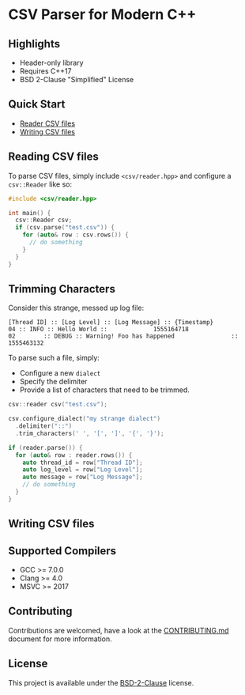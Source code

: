 # CSV Parser for Modern C++

## Highlights

* Header-only library
* Requires C++17
* BSD 2-Clause "Simplified" License

## Quick Start

* [Reader CSV files](#reading-csv-files)
* [Writing CSV files](#writing-csv-files)

## Reading CSV files

To parse CSV files, simply include ```<csv/reader.hpp>``` and configure a ```csv::Reader``` like so:

```cpp
#include <csv/reader.hpp>

int main() {
  csv::Reader csv;
  if (csv.parse("test.csv")) {
    for (auto& row : csv.rows()) {
      // do something
    }
  }
}
```

## Trimming Characters

Consider this strange, messed up log file: 

```csv
[Thread ID] :: [Log Level] :: [Log Message] :: {Timestamp}
04 :: INFO :: Hello World ::             1555164718
02        :: DEBUG :: Warning! Foo has happened                :: 1555463132
```

To parse such a file, simply:
* Configure a new ```dialect```
* Specify the delimiter
* Provide a list of characters that need to be trimmed. 

```cpp
csv::reader csv("test.csv");

csv.configure_dialect("my strange dialect")
  .delimiter("::")
  .trim_characters(' ', '[', ']', '{', '}');   

if (reader.parse()) {
  for (auto& row : reader.rows()) {
    auto thread_id = row["Thread ID"];
    auto log_level = row["Log Level"];
    auto message = row["Log Message"];
    // do something
  }
}
```

## Writing CSV files

## Supported Compilers
* GCC >= 7.0.0
* Clang >= 4.0
* MSVC >= 2017

## Contributing
Contributions are welcomed, have a look at the [CONTRIBUTING.md](CONTRIBUTING.md) document for more information.

## License
This project is available under the [BSD-2-Clause](https://opensource.org/licenses/BSD-2-Clause) license.
